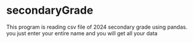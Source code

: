 # secondaryGrade
This program is reading csv file of 2024 secondary grade using pandas.
you just enter your entire name and you will get all your data
